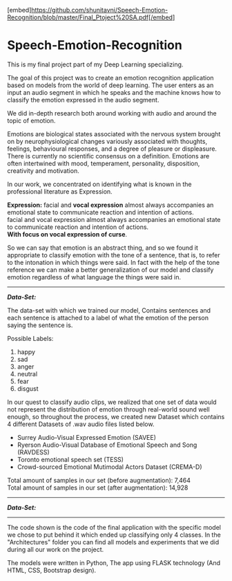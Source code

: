 [embed]https://github.com/shunitavni/Speech-Emotion-Recognition/blob/master/Final_Ptoject%20SA.pdf[/embed]

# Speech-Emotion-Recognition

This is my final project part of my Deep Learning specializing.

The goal of this project was to create an emotion recognition application based on models from the world of deep learning.
The user enters as an input an audio segment in which he speaks and the machine knows how to classify the emotion expressed in the audio segment.

We did in-depth research both around working with audio and around the topic of emotion.<br/>

Emotions are biological states associated with the nervous system brought on by neurophysiological changes variously associated with thoughts, feelings, behavioural responses, and a degree of pleasure or displeasure.
There is currently no scientific consensus on a definition.
Emotions are often intertwined with mood, temperament, personality, disposition, creativity and motivation.

In our work, we concentrated on identifying what is known in the professional literature as Expression.<br/>

**Expression:** facial and **vocal expression** almost always accompanies an emotional state to communicate reaction and intention of actions.<br/>
facial and vocal expression almost always accompanies an emotional state to communicate reaction and intention of actions.<br/>
**With focus on vocal expression of curse**.<br/>

So we can say that emotion is an abstract thing, and so we found it appropriate to classify emotion with the tone of a sentence, that is, to refer to the intonation in which things were said.
In fact with the help of the tone reference we can make a better generalization of our model and classify emotion regardless of what language the things were said in.



_____________________________________________________________________________________________________________________________________

***Data-Set:***

The data-set with which we trained our model,
Contains sentences and each sentence is attached to a label of what
the emotion of the person saying the sentence is. <br/>

Possible Labels:

1. happy
2. sad
3. anger
4. neutral
5. fear
6. disgust


In our quest to classify audio clips, we realized that one set of data would not represent
the distribution of emotion through real-world sound well enough, so throughout the process,
we created new Dataset which contains 4 different Datasets of .wav audio files listed below.

* Surrey Audio-Visual Expressed Emotion (SAVEE)
* Ryerson Audio-Visual Database of Emotional Speech and Song (RAVDESS)
* Toronto emotional speech set (TESS)
* Crowd-sourced Emotional Mutimodal Actors Dataset (CREMA-D)

Total amount of samples in our set (before augmentation): 7,464 <br/>
Total amount of samples in our set (after augmentation): 14,928

_____________________________________________________________________________________________________________________________________

***Data-Set:***

_____________________________________________________________________________________________________________________________________


The code shown is the code of the final application with the specific model we chose to put behind it which ended up classifying only 4 classes.
In the "Architectures" folder you can find all models and experiments that we did during all our work on the project.

The models were written in Python,
The app using FLASK technology (And HTML, CSS, Bootstrap design).
